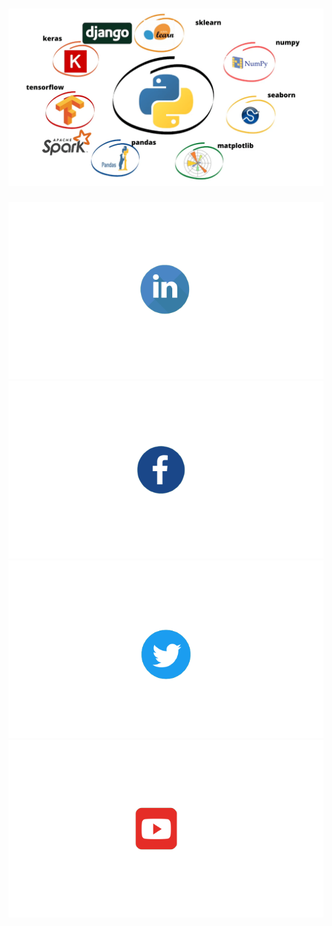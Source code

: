 # ![OusmanHamit](https://github.com/OusmanHamit/OusmanHamit/blob/main/banner.png)

<p align="center">
    <a href="https://www.linkedin.com/in/ousman-hamit-hassani/"><img src="https://github.com/OusmanHamit/OusmanHamit/blob/main/linkedin.png?raw=true"></a> 
    <a href="https://www.facebook.com/La-chaine-openclass4all-346728962011907/"><img src="https://github.com/OusmanHamit/OusmanHamit/blob/main/facebook.png?raw=true"></a>
    <a href="https://twitter.com/HassaniOusman/likes"><img src="https://github.com/OusmanHamit/OusmanHamit/blob/main/twitter.png?raw=true"></a> 
    <a href="https://www.youtube.com/channel/UCE-613S-bsuLukwHDhnRxIA/?sub_confirmation=1"><img src="https://github.com/OusmanHamit/OusmanHamit/blob/main/youtube.png?raw=true"></a>
</p>
